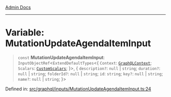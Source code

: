 [Admin Docs](/)

***

# Variable: MutationUpdateAgendaItemInput

> `const` **MutationUpdateAgendaItemInput**: `InputObjectRef`\<`ExtendDefaultTypes`\<\{ `Context`: [`GraphQLContext`](../../../context/type-aliases/GraphQLContext.md); `Scalars`: [`CustomScalars`](../../../scalars/type-aliases/CustomScalars.md); \}\>, \{ `description?`: `null` \| `string`; `duration?`: `null` \| `string`; `folderId?`: `null` \| `string`; `id`: `string`; `key?`: `null` \| `string`; `name?`: `null` \| `string`; \}\>

Defined in: [src/graphql/inputs/MutationUpdateAgendaItemInput.ts:24](https://github.com/Sourya07/talawa-api/blob/ead7a48e0174153214ee7311f8b242ee1c1a12ca/src/graphql/inputs/MutationUpdateAgendaItemInput.ts#L24)
